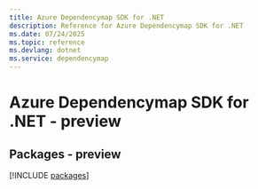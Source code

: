 ```yaml
---
title: Azure Dependencymap SDK for .NET
description: Reference for Azure Dependencymap SDK for .NET
ms.date: 07/24/2025
ms.topic: reference
ms.devlang: dotnet
ms.service: dependencymap
---
```

# Azure Dependencymap SDK for .NET - preview
## Packages - preview
[!INCLUDE [packages](dependencymap-index.md)]